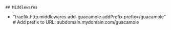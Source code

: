 
    ## Middlewares

- "traefik.http.middlewares.add-guacamole.addPrefix.prefix=/guacamole" # Add prefix to URL: subdomain.mydomain.com/guacamole